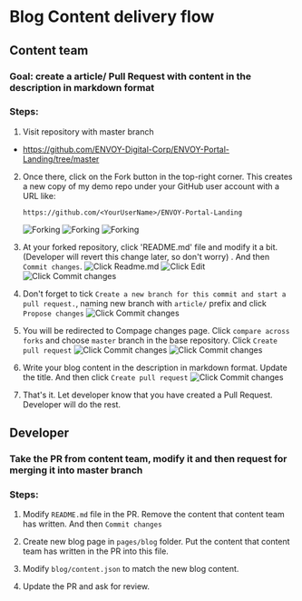 # Blog Content delivery flow

## Content team

### Goal: create a article/ Pull Request with content in the description in markdown format

### Steps:

1. Visit repository with master branch

- https://github.com/ENVOY-Digital-Corp/ENVOY-Portal-Landing/tree/master

2. Once there, click on the Fork button in the top-right corner. This creates a new copy of my demo repo under your GitHub user account with a URL like:

   `https://github.com/<YourUserName>/ENVOY-Portal-Landing`

   ![Forking](https://user-images.githubusercontent.com/16593431/282365876-a50b73a0-23a3-4592-90aa-e13b708a7e46.png)
   ![Forking](https://user-images.githubusercontent.com/16593431/282366239-039aefd6-4be0-4816-9538-d58fcfce79a3.png)
   ![Forking](https://user-images.githubusercontent.com/16593431/282366643-d362bc62-3a1c-4a3e-bc50-377abf03dca3.png)

3. At your forked repository, click 'README.md' file and modify it a bit. (Developer will revert this change later, so don't worry) . And then `Commit changes`.
   ![Click Readme.md](https://user-images.githubusercontent.com/16593431/281625008-59a5625d-86fa-4fc3-9a43-05b2b99c5bbd.png)
   ![Click Edit](https://user-images.githubusercontent.com/16593431/281942246-e449d03b-f6dd-46fb-912b-69dd5c4f5acf.png)
   ![Click Commit changes](https://user-images.githubusercontent.com/16593431/281942319-5ec344d4-42e1-45b9-a7e3-dbef60c90f5b.png)

4. Don't forget to tick `Create a new branch for this commit and start a pull request.`, naming new branch with `article/` prefix and click `Propose changes`
   ![Click Commit changes](https://user-images.githubusercontent.com/16593431/281942399-1a050b63-d802-452d-b88d-3c014188125f.png)
5. You will be redirected to Compage changes page. Click `compare across forks` and choose `master` branch in the base repository. Click `Create pull request`
   ![Click Commit changes](https://user-images.githubusercontent.com/16593431/282367437-0c269340-9c8f-4cf5-af41-8ca2ee6aa96f.png)
   ![Click Commit changes](https://user-images.githubusercontent.com/16593431/282367671-7b38ac03-72c7-42e1-91a3-dcd353004ac1.png)

6. Write your blog content in the description in markdown format. Update the title. And then click `Create pull request`
   ![Click Commit changes](https://user-images.githubusercontent.com/16593431/282368286-6acf043c-4c77-48dd-971a-4f23f8c2d819.png)
7. That's it. Let developer know that you have created a Pull Request. Developer will do the rest.

## Developer

### Take the PR from content team, modify it and then request for merging it into master branch

### Steps:

1. Modify `README.md` file in the PR. Remove the content that content team has written. And then `Commit changes`

2. Create new blog page in `pages/blog` folder. Put the content that content team has written in the PR into this file.

3. Modify `blog/content.json` to match the new blog content.

4. Update the PR and ask for review.

